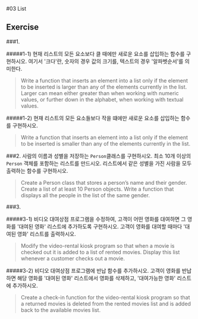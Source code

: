 #03 List

## Exercise

###1.

#####1-1)
현재 리스트의 모든 요소보다 클 때에만 새로운 요소를 삽입하는 함수를 구현하시오. 여기서 '크다'란, 숫자의 경우 값의 크기를, 텍스트의 경우 '알파벳순서'를 의미한다.
> Write a function that inserts an element into a list only if the element to be inserted is larger than any of the elements currently in the list. Larger can mean either greater than when working with numeric values, or further down in the alphabet, when working with textual values.

#####1-2)
현재 리스트의 모든 요소들보다 작을 떄에만 새로운 요소를 삽입하는 함수를 구현하시오.
> Write a function that inserts an element into a list only if the element to be inserted is smaller than any of the elements currently in the list.

###2.
사람의 이름과 성별을 저장하는 `Person`클래스를 구현하시오. 최소 10개 이상의 `Person` 객체를 포함하는 리스트를 만드시오. 리스트에서 같은 성별을 가진 사람을 모두 출력하는 함수를 구현하시오.
> Create a Person class that stores a person’s name and their gender. Create a list of at least 10 Person objects. Write a function that displays all the people in the list of the same gender.


###3.

#####3-1)
비디오 대여상점 프로그램을 수정하여, 고객이 어떤 영화를 대여하면 그 영화를 '대여된 영화' 리스트에 추가하도록 구현하시오. 고객이 영화를 대여할 때마다 '대여된 영화' 리스트를 출력하시오.
> Modify the video-rental kiosk program so that when a movie is checked out it is added to a list of rented movies. Display this list whenever a customer checks out a movie.

#####3-2)
비디오 대여상점 프로그램에 반납 함수를 추가하시오. 고객이 영화를 반납하면 해당 영화를 '대여된 영화' 리스트에서 영화를 삭제하고, '대여가능한 영화' 리스트에 추가하시오.
> Create a check-in function for the video-rental kiosk program so that a returned movies is deleted from the rented movies list and is added back to the available movies list.